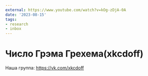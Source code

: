 ```yaml
---
external: https://www.youtube.com/watch?v=kOg-zDjA-0A
date: '2023-08-15'
tags:
- research
- inbox
---
```


# Число Грэма Грехема(xkcdoff)

Наша группа: https://vk.com/xkcdoff
